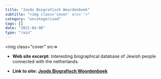 ```yaml
---
title: "Joods Biografisch Woordenboek"
subtitle: "<img class='cover' src=''>"
category: "uncategorized"
tags: []
date: "2021-04-06"
type: "rain"
---
```

<img class="cover" src=>



* **Web site excerpt:** Interesting biographical database of Jewish people connected with the netherlands.

* **Link to site:** **[Joods Biografisch Woordenboek](http://www.jodeninnederland.nl/cgi/b/bib/bib-idx?c=jbw%3Blang%3Dnl%3Btpl%3Dindex.tpl)**